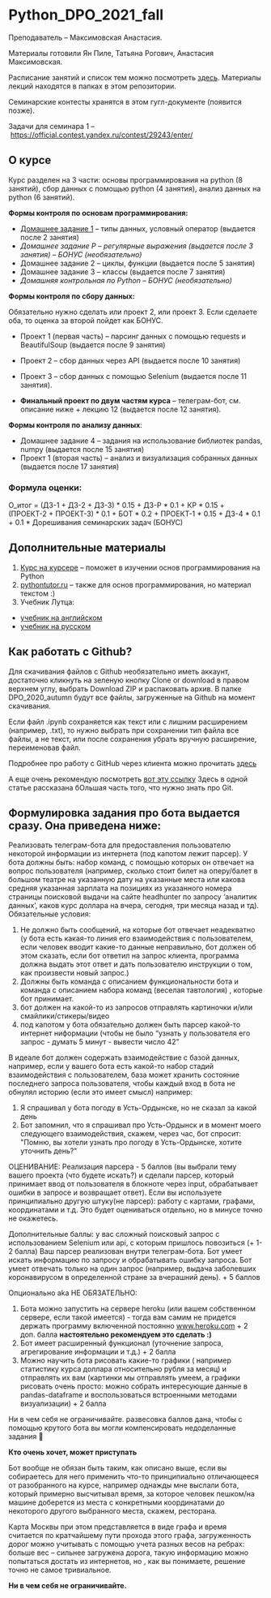 # Python_DPO_2021_fall

Преподаватель – Максимовская Анастасия.

Материалы готовили Ян Пиле, Татьяна Рогович, Анастасия Максимовская.

Расписание занятий и список тем можно посмотреть [здесь](https://docs.google.com/spreadsheets/d/1OlJgZRiDicDdyn9jiz5yNyce0h13Ir7Np2gqdWwoUxE). Материалы лекций находятся в папках в этом репозитории.

Семинарские контесты хранятся в этом гугл-документе (появится позже).

Задачи для семинара 1 – https://official.contest.yandex.ru/contest/29243/enter/

## О курсе

Курс разделен на 3 части: основы программирования на python (8 занятий), сбор данных с помощью python (4 занятия), анализ данных на python (6 занятий).

**Формы контроля по основам программирования:**
* [Домашнее задание 1](https://official.contest.yandex.ru/contest/29361/enter/) – типы данных, условный оператор (выдается после 2 занятия)
* *Домашнее задание Р – регулярные выражения (выдается после 3 занятия) – БОНУС (необязательно)*
* Домашнее задание 2 – циклы, функции (выдается после 5 занятия)
* Домашнее задание 3 – классы (выдается после 7 занятия)
* *Домашняя контрольная по Python – БОНУС (необязательно)*

**Формы контроля по сбору данных:**

Обязательно нужно сделать или проект 2, или проект 3. Если сделаете оба, то оценка за второй пойдет как БОНУС.

* Проект 1 (первая часть) – парсинг данных с помощью requests и BeautifulSoup (выдается после 9 занятия)
* Проект 2 – сбор данных через API (выдается после 10 занятия)
* Проект 3 – сбор данных с помощью Selenium (выдается после 11 занятия).

* **Финальный проект по двум частям курса** – телеграм-бот, см. описание ниже + лекцию 12 (выдается после 12 занятия).

**Формы контроля по анализу данных**:
* Домашнее задание 4 – задания на использование библиотек pandas, numpy (выдается после 15 занятия)
* Проект 1 (вторая часть) – анализ и визуализация собранных данных (выдается после 17 занятия)

### Формула оценки:

О_итог = (ДЗ-1 + ДЗ-2 + ДЗ-3) * 0.15 + ДЗ-Р * 0.1 + КР * 0.15 + (ПРОЕКТ-2 + ПРОЕКТ-3) * 0.1 + БОТ * 0.2 + ПРОЕКТ-1 * 0.15 + ДЗ-4 *  0.1 + 0.1 * Дорешивания семинарских задач (БОНУС)

## Дополнительные материалы

1. [Курс на курсере](https://www.coursera.org/learn/python-osnovy-programmirovaniya) – поможет в изучении основ программирования на Python
2. [pythontutor.ru](https://pythontutor.ru/) – также для основ программирования, но материал текстом :)
3. Учебник Лутца:
* [учебник на английском](https://vk.com/doc44301783_517813011?hash=702af85baf625360b9&dl=95b74aab4d623be4c6)
* [учебник на русском](https://vk.com/doc44301783_517813053?hash=da4e86b2ebc1ab461d&dl=125d77221c81d99db0)


## Как работать с Github?
Для скачивания файлов с Github необязательно иметь аккаунт, достаточно кликнуть на зеленую кнопку Clone or download в правом верхнем углу, выбрать Download ZIP и распаковать архив. В папке DPO_2020_autumn будут все файлы, загруженные на Github на момент скачивания.

Если файл .ipynb сохраняется как текст или с лишним расширением (например, .txt), то нужно выбрать при сохранении тип файла все файлы, 
а не текст, или после сохранения убрать вручную расширение, переименовав файл.

Подробнее про работу с GitHub через клиента можно прочитать [здесь](https://github.com/pileyan/DPO_Python_2021/blob/main/lect01_git_basic_types/2021_DPO_1_0_git.ipynb)

А еще очень рекомендую посмотреть [вот эту ссылку](https://towardsdatascience.com/getting-started-with-git-and-github-6fcd0f2d4ac6)
Здесь в одной статье рассказана бОльшая часть того, что нужно знать про Git.

## Формулировка задания про бота выдается сразу. Она приведена ниже:

Реализовать телеграм-бота для предоставления пользователю некоторой информации из интернета (под капотом лежит парсер). У бота должны быть: набор команд, с помощью которых он отвечает на вопрос пользователя (например, сколько стоит билет на оперу/балет в большом театре на указанную дату на указанные места или какова средняя указанная зарплата на позициях из указанного номера страницы поисковой выдачи на сайте headhunter по запросу ‘аналитик данных’, каков курс доллара на вчера, сегодня, три месяца назад и тд). Обязательные условия:

1) Не должно быть сообщений, на которые бот отвечает неадекватно (у бота есть какая-то линия его взаимодействия с пользователем, если человек вводит какие-то данные неправильно, бот должен об этом сказать, если бот ответил на запрос клиента, программа должна выдать этот ответ и дать пользователю инструкции о том, как произвести новый запрос.) 
2) Должны быть команда с описанием функциональности бота и команда с описанием набора команд (веселая тавтология) , которые бот принимает.
3) бот должен на какой-то из запросов отправлять картиночки и/или смайлики/стикеры/видео
4) под капотом у бота обязательно должен быть парсер какой-то интернет ниформации (чтобы не было “узнать у пользователя его запрос - думать 5 минут - вывести число 42”

В идеале бот должен содержать взаимодействие с базой данных, например, если у вашего бота есть какой-то набор стадий взаимодействия с пользователем, база может хранить состояние последнего запроса пользователя, чтобы каждый вход в бота не обнулял историю (если это имеет смысл) например:

1) Я спрашивал у бота погоду в Усть-Ордынске, но не сказал за какой день
2) Бот запомнил, что я спрашивал про Усть-Ордынск и в момент моего следующего взаимодействия, скажем, через час, бот спросит: "Помню, вы хотели узнать про погоду в Усть-Ордынске, хотите уточнить день?"

ОЦЕНИВАНИЕ:
Реализация парсера - 5 баллов (вы выбрали тему вашего проекта (что будете искать?) и сделали парсер, который принимает ввод от пользователя в блокноте через input, обрабатывает ошибки в запросе и возвращает ответ).  Если вы используете принципиально другую штуку(не парсер): работу с картами, графами, координатами и т.д. Это будет оцениваться отдельно, но в минусе точно не окажетесь.


Дополнительные баллы: у вас сложный поисковый запрос с использованием Selenium или api, с которым пришлось повозиться (+ 1-2 балла)
Ваш парсер реализован внутри телеграм-бота. Бот умеет искать информацию по запросу и обрабатывать ошибку запроса. Бот умеет отвечать только на один запрос (например, выдача заболевших коронавирусом в определенной стране за вчерашний день). + 5 баллов


Опционально aka НЕ ОБЯЗАТЕЛЬНО:
1) Бота можно запустить на сервере heroku (или вашем собственном сервере, если такой имеется) - тогда вам самим не придется держать программу включенной постоянно www.heroku.com + 2 доп. балла **настоятельно рекомендуем это сделать :)**
2) Бот имеет расширенный функционал (уточнение запроса, агрегирование информации и т.д.) + 2 балла
2) Можно научить бота рисовать какие-то графики ( например статистику курса доллара относительно рубля за месяц) и отправлять их вам (картинки мы отправлять умеем, а графики рисовать очень просто: можно собрать интересующие данные в pandas-dataframe и воспользоваться встроенными методами визуализации) + 2 балла

Ни в чем себя не ограничивайте.
развесовка баллов дана, чтобы с помощью крутого бота вы могли компенсировать недоделанные задания 🙂

**Кто очень хочет, может приступать**

Бот вообще не обязан быть таким, как описано выше, если вы собираетесь для него применить что-то принципиально отличающееся от разобранного на курсе, например однажды мне выслали бота, который примерно высчитывал время, за которое человек пешком/на машине доберется из места с конкретными координатами до некоторого другого выбранного места, скажем, ресторана.

Карта Москвы при этом представляется в виде графа и время считается по кратчайшему пути прохода этого графа, загруженность дорог можно учитывать с помощью учета разных весов на ребрах: больше вес – сильнее загружена дорога, такую информацию можно попытаться достать из интернетов, но , как вы понимаете, решение точно не самое тривиальное.

**Ни в чем себя не ограничивайте.**
